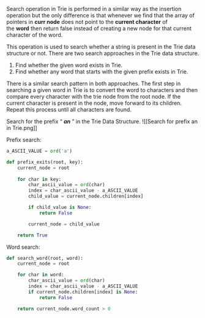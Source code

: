 Search operation in Trie is performed in a similar way as the insertion operation but the only difference is that whenever we find that the array of pointers in ****curr node**** does not point to the ****current character**** of the ****word**** then return false instead of creating a new node for that current character of the word. 

This operation is used to search whether a string is present in the Trie data structure or not. There are two search approaches in the Trie data structure.

1. Find whether the given word exists in Trie.
2. Find whether any word that starts with the given prefix exists in Trie.

There is a similar search pattern in both approaches. The first step in searching a given word in Trie is to convert the word to characters and then compare every character with the trie node from the root node. If the current character is present in the node, move forward to its children. Repeat this process until all characters are found.

Search for the prefix “ ***an*** ” in the Trie Data Structure.
![[Search for prefix an in Trie.png]]

Prefix search:
```python
a_ASCII_VALUE = ord('a')

def prefix_exits(root, key):
	current_node = root
	
	for char in key:
		char_ascii_value = ord(char)
		index = char_ascii_value - a_ASCII_VALUE
		child_value = current_node.children[index]

		if child_value is None:
			return False

		current_node = child_value

	return True
```

Word search:

```python
def search_word(root, word):
	current_node = root

	for char in word:
		char_ascii_value = ord(char)
		index = char_ascii_value - a_ASCII_VALUE
		if current_node.children[index] is None:
			return False

	return current_node.word_count > 0
```
